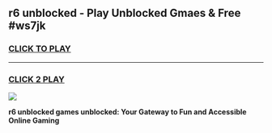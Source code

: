 
## r6 unblocked - Play Unblocked Gmaes & Free #ws7jk
<h3>
<a href="https://news.freeplayer.one?title=r6_unblocked&ref=26F">CLICK TO PLAY</a></h3>
<hr>

<h3>
<a href="https://news.freeplayer.one?title=r6_unblocked&ref=26F">CLICK 2 PLAY</a>
  
</h3>

<a href="https://news.freeplayer.one?title=r6_unblocked&ref=26F/"><img src="https://clearcache.store/games.png"></a>


**r6 unblocked games unblocked: Your Gateway to Fun and Accessible Online Gaming**
